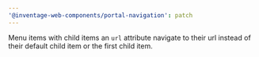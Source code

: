 ```yaml
---
'@inventage-web-components/portal-navigation': patch
---
```


Menu items with child items an `url` attribute navigate to their url instead of their default child item or the first child item.
